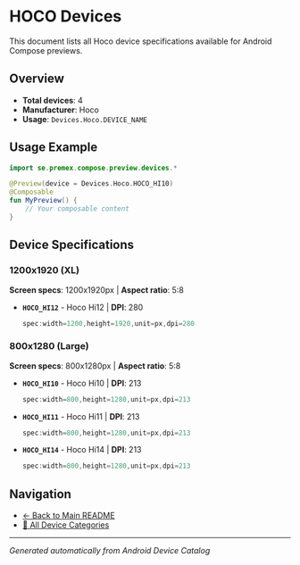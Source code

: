 # HOCO Devices

This document lists all Hoco device specifications available for Android Compose previews.

## Overview

- **Total devices**: 4
- **Manufacturer**: Hoco
- **Usage**: `Devices.Hoco.DEVICE_NAME`

## Usage Example

```kotlin
import se.premex.compose.preview.devices.*

@Preview(device = Devices.Hoco.HOCO_HI10)
@Composable
fun MyPreview() {
    // Your composable content
}
```

## Device Specifications

### 1200x1920 (XL)

**Screen specs**: 1200x1920px | **Aspect ratio**: 5:8

- **`HOCO_HI12`** - Hoco Hi12 | **DPI**: 280
  ```kotlin
  spec:width=1200,height=1920,unit=px,dpi=280
  ```

### 800x1280 (Large)

**Screen specs**: 800x1280px | **Aspect ratio**: 5:8

- **`HOCO_HI10`** - Hoco Hi10 | **DPI**: 213
  ```kotlin
  spec:width=800,height=1280,unit=px,dpi=213
  ```

- **`HOCO_HI11`** - Hoco Hi11 | **DPI**: 213
  ```kotlin
  spec:width=800,height=1280,unit=px,dpi=213
  ```

- **`HOCO_HI14`** - Hoco Hi14 | **DPI**: 213
  ```kotlin
  spec:width=800,height=1280,unit=px,dpi=213
  ```

## Navigation

- [← Back to Main README](../../README.md)
- [📱 All Device Categories](../README.md)

---
*Generated automatically from Android Device Catalog*
